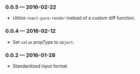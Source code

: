 
### 0.0.5 — 2016-02-22

* Utilize `react-pure-render` instead of a custom diff function.

### 0.0.4 — 2016-02-12

* Set `value` propType to `object`.

### 0.0.2 — 2016-01-28

* Standardized input format.
